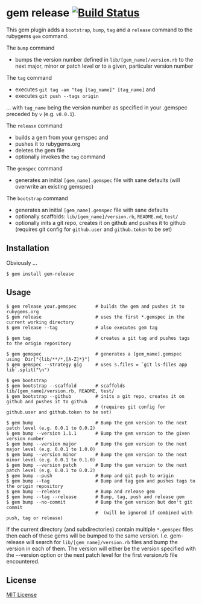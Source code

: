 # gem release [![Build Status](https://secure.travis-ci.org/svenfuchs/gem-release.png)](http://travis-ci.org/svenfuchs/gem-release)

This gem plugin adds a `bootstrap`, `bump`, `tag` and a `release` command to the rubygems `gem` command.

The `bump` command

 * bumps the version number defined in `lib/[gem_name]/version.rb` to the next major, minor or patch level or to a given, particular version number

The `tag` command

 * executes `git tag -am "tag [tag_name]" [tag_name]` and
 * executes `git push --tags origin`

... with `tag_name` being the version number as specified in your .gemspec preceded  by `v` (e.g. `v0.0.1`).

The `release` command

 * builds a gem from your gemspec and
 * pushes it to rubygems.org
 * deletes the gem file
 * optionally invokes the `tag` command

The `gemspec` command

 * generates an initial `[gem_name].gemspec` file with sane defaults (will overwrite an existing gemspec)

The `bootstrap` command

 * generates an initial `[gem_name].gemspec` file with sane defaults
 * optionally scaffolds: `lib/[gem_name]/version.rb`, `README.md`, `test/`
 * optionally inits a git repo, creates it on github and pushes it to github (requires git config for `github.user` and `github.token` to be set)

## Installation

Obviously ...

    $ gem install gem-release

## Usage

    $ gem release your.gemspec       # builds the gem and pushes it to rubygems.org
    $ gem release                    # uses the first *.gemspec in the current working directory
    $ gem release --tag              # also executes gem tag

    $ gem tag                        # creates a git tag and pushes tags to the origin repository

    $ gem gemspec                    # generates a [gem_name].gemspec using  Dir["{lib/**/*,[A-Z]*}"]
    $ gem gemspec --strategy gig     # uses s.files = `git ls-files app lib`.split("\n")

    $ gem bootstrap
    $ gem bootstrap --scaffold       # scaffolds lib/[gem_name]/version.rb, README, test/
    $ gem bootstrap --github         # inits a git repo, creates it on github and pushes it to github
                                     # (requires git config for github.user and github.token to be set)

    $ gem bump                       # Bump the gem version to the next patch level (e.g. 0.0.1 to 0.0.2)
    $ gem bump --version 1.1.1       # Bump the gem version to the given version number
    $ gem bump --version major       # Bump the gem version to the next major level (e.g. 0.0.1 to 1.0.0)
    $ gem bump --version minor       # Bump the gem version to the next minor level (e.g. 0.0.1 to 0.1.0)
    $ gem bump --version patch       # Bump the gem version to the next patch level (e.g. 0.0.1 to 0.0.2)
    $ gem bump --push                # Bump and git push to origin
    $ gem bump --tag                 # Bump and tag gem and pushes tags to the origin repository
    $ gem bump --release             # Bump and release gem
    $ gem bump --tag --release       # Bump, tag, push and release gem
    $ gem bump --no-commit           # Bump the gem version but don't git commit
                                     #  (will be ignored if combined with push, tag or release)

If the current directory (and subdirectories) contain multiple `*.gemspec` files then each of these gems will be bumped
to the same version. I.e. gem-release will search for `lib/[gem_name]/version.rb` files and bump the version in each of
them. The version will either be the version specified with the --version option or the next patch level for the first
version.rb file encountered.

## License

[MIT License](https://github.com/svenfuchs/gem-release/blob/master/MIT-LICENSE)
